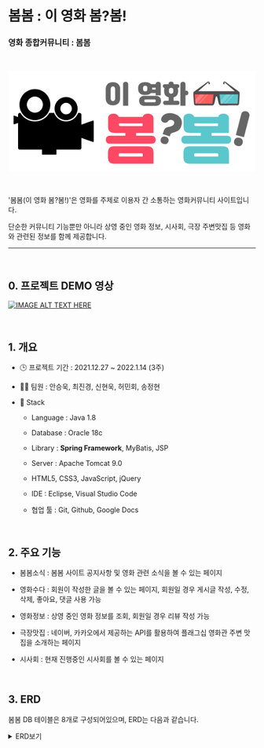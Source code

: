 # 봄봄 : 이 영화 봄?봄!
### 영화 종합커뮤니티 : 봄봄

<br>

![](readme_img/bombom_logo.png)

<br>

'봄봄(이 영화 봄?봄!)'은 영화를 주제로 이용자 간 소통하는 영화커뮤니티 사이트입니다.

단순한 커뮤니티 기능뿐만 아니라 상영 중인 영화 정보, 시사회, 극장 주변맛집 등 영화와 관련된 정보를 함께 제공합니다.

<hr>
<br>

## 0. 프로젝트 DEMO 영상

[![IMAGE ALT TEXT HERE](https://img.youtube.com/vi/EDD4QcE9obI/0.jpg)](https://www.youtube.com/watch?v=EDD4QcE9obI)

<br>


## 1. 개요

- 🕒 프로젝트 기간 : 2021.12.27 ~ 2022.1.14 (3주)

- 🙋‍♂️ 팀원 : 안승욱, 최진경, 신현욱, 허민회, 송정현

- 🔨 Stack
    - Language : Java 1.8

    - Database : Oracle 18c

    - Library : **Spring Framework**, MyBatis, JSP

    - Server : Apache Tomcat 9.0

    - HTML5, CSS3, JavaScript, jQuery

    - IDE : Eclipse, Visual Studio Code

    - 협업 툴 : Git, Github, Google Docs

<br>

## 2. 주요 기능

- 봄봄소식 : 봄봄 사이트 공지사항 및 영화 관련 소식을 볼 수 있는 페이지

- 영화수다 : 회원이 작성한 글을 볼 수 있는 페이지, 회원일 경우 게시글 작성, 수정, 삭제, 좋아요, 댓글 사용 가능

- 영화정보 : 상영 중인 영화 정보를 조회, 회원일 경우 리뷰 작성 가능

- 극장맛집 : 네이버, 카카오에서 제공하는 API를 활용하여 플래그십 영화관 주변 맛집을 소개하는 페이지

- 시사회 : 현재 진행중인 시사회를 볼 수 있는 페이지

<br>

## 3. ERD

봄봄 DB 테이블은 8개로 구성되어있으며, ERD는 다음과 같습니다.

<details> 
<summary>ERD보기</summary> 
 
![](readme_img/2022-01-18-17-50-34.png)
</details>

<br>
